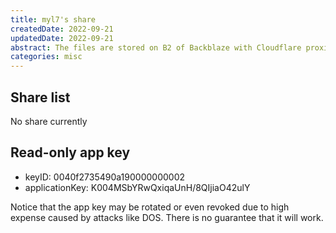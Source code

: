 ```yaml
---
title: myl7's share
createdDate: 2022-09-21
updatedDate: 2022-09-21
abstract: The files are stored on B2 of Backblaze with Cloudflare proxied. You can use share.myl.moe + <path> as URL to access them respectively. A read-only app key for rclone usage is also available.
categories: misc
---
```


<!-- Copyright (C) 2022 myl7 -->
<!-- SPDX-License-Identifier: CC-BY-SA-4.0 -->

## Share list

No share currently

## Read-only app key

- keyID: 0040f2735490a190000000002
- applicationKey: K004MSbYRwQxiqaUnH/8QIjiaO42ulY

Notice that the app key may be rotated or even revoked due to high expense caused by attacks like DOS.
There is no guarantee that it will work.
